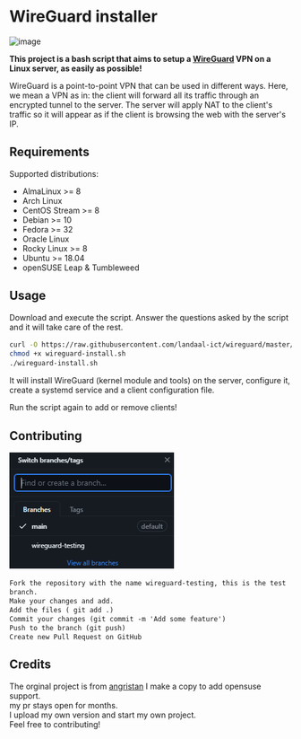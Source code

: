 # WireGuard installer

![image](https://img.landaalict.nl/i/54cd85c8-ceb4-4ace-a0d0-9ba2cbe86491.png)

**This project is a bash script that aims to setup a [WireGuard](https://www.wireguard.com/) VPN on a Linux server, as easily as possible!**

WireGuard is a point-to-point VPN that can be used in different ways. Here, we mean a VPN as in: the client will forward all its traffic through an encrypted tunnel to the server.
The server will apply NAT to the client's traffic so it will appear as if the client is browsing the web with the server's IP.



## Requirements

Supported distributions:

- AlmaLinux >= 8
- Arch Linux
- CentOS Stream >= 8
- Debian >= 10
- Fedora >= 32
- Oracle Linux
- Rocky Linux >= 8
- Ubuntu >= 18.04
- openSUSE Leap & Tumbleweed

## Usage

Download and execute the script. Answer the questions asked by the script and it will take care of the rest.

```bash
curl -O https://raw.githubusercontent.com/landaal-ict/wireguard/master/wireguard-install.sh
chmod +x wireguard-install.sh
./wireguard-install.sh
```

It will install WireGuard (kernel module and tools) on the server, configure it, create a systemd service and a client configuration file.

Run the script again to add or remove clients!

## Contributing
![](/img/branch.png)  
```
Fork the repository with the name wireguard-testing, this is the test branch.  
Make your changes and add.  
Add the files ( git add .)  
Commit your changes (git commit -m 'Add some feature')  
Push to the branch (git push)  
Create new Pull Request on GitHub  
```


## Credits

The orginal project is from [angristan](https://github.com/angristan/wireguard-install)
I make a copy to add opensuse support.  
my pr stays open for months.  
I upload my own version and start my own project.  
Feel free to contributing!  
